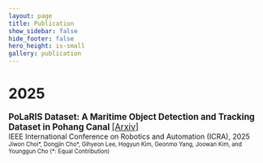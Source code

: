 ```yaml
---
layout: page
title: Publication
show_sidebar: false
hide_footer: false
hero_height: is-small
gallery: publication
---
```


# 2025  
<span style="font-size:1.2em; font-weight:bold;">PoLaRIS Dataset: A Maritime Object Detection and Tracking Dataset in Pohang Canal</span> <a href="https://arxiv.org/abs/2412.06192" style="font-size:1.2em;">[Arxiv]</a>  
<span style="font-size:1.0em;">IEEE International Conference on Robotics and Automation (ICRA), 2025</span>  
<span style="font-size:0.8em;">Jiwon Choi*, Dongjin Cho*, Gihyeon Lee, Hogyun Kim, Geonmo Yang, Joowan Kim, and Younggun Cho (*: Equal Contribution)</span>  
